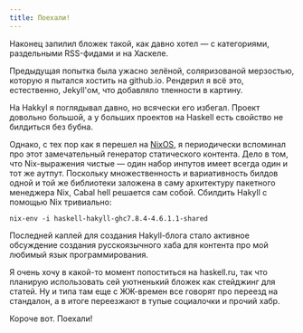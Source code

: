 ```yaml
---
title: Поехали!
---
```


Наконец запилил бложек такой, как давно хотел — с категориями, раздельными
RSS-фидами и на Хаскеле.

Предыдущая попытка была ужасно зелёной, соляризованой мерзостью, которую
я пытался хостить на github.io. Рендерил я всё это, естественно, Jekyll'ом,
что добавляло тленности в картину.

На Hakkyl я поглядывал давно, но всячески его избегал. Проект довольно большой,
а у больших проектов на Haskell есть свойство не билдиться без бубна.

Однако, с тех пор как я перешел на [NixOS](http://nixos.org), я периодически
вспоминал про этот замечательный генератор статического контента. Дело в том, 
что Nix-выражения чистые — один набор инпутов имеет всегда один и тот же аутпут.
Поскольку множественность и вариативность билдов одной и той же библиотеки 
заложена в саму архитектуру пакетного менеджера Nix, Cabal hell решается сам
собой. Сбилдить Hakyll с помощью Nix тривиально:

```
nix-env -i haskell-hakyll-ghc7.8.4-4.6.1.1-shared
```

Последней каплей для создания Hakyll-блога стало активное обсуждение создания русскоязычного 
хаба для контента про мой любимый язык программирования.

Я очень хочу в какой-то момент попоститься на haskell.ru, так что планирую использовать
сей уютненький бложек как стейджинг для статей. Ну и типа там еще с ЖЖ-времен
все говорят про переезд на стандалон, а в итоге переезжают в тупые социалочки и
прочий хабр.

Короче вот. Поехали!
